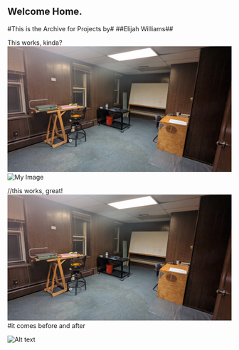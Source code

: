 ## Welcome Home.
#This is the Archive for Projects by#
##Elijah Williams##

This works, kinda?
![Wha](https://github.com/eliwilliams1337/website/blob/af40a76bf88fc6581c60f078e3ee4139f76f0048/images/Architecture%20Studio/PXL_20221213_234020785.jpg)
![My Image](website/images/BaseballStream/PXL_20221228_193720998.jpg)

//this works, great!
![My Image](images/albatross1.jpg)
#it comes before and after

<img
  src="/images/albatross1/img.jpg"
  alt="Alt text"
  title="Optional title"
  style="display: inline-block; margin: 0 auto; max-width: 300px">
